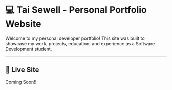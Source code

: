 # 💻 Tai Sewell - Personal Portfolio Website

Welcome to my personal developer portfolio! This site was built to showcase my work, projects, education, and experience as a Software Development student.

---

## 🚀 Live Site
Coming Soon!!